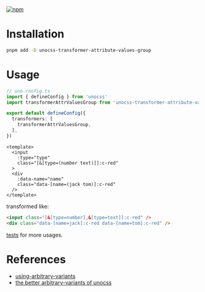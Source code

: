 [![npm](https://img.shields.io/npm/v/unocss-transformer-attribute-values-group)](https://www.npmjs.com/package/unocss-transformer-attribute-values-group)

# Installation

```sh
pnpm add -D unocss-transformer-attribute-values-group
```

# Usage

```ts
// uno.config.ts
import { defineConfig } from 'unocss'
import transformerAttrValuesGroup from 'unocss-transformer-attribute-values-group'

export default defineConfig({
  transformers: [
    transformerAttrValuesGroup,
  ],
})
```

```vue
<template>
  <input
    :type="type"
    class="[&[type=(number text)]]:c-red"
  >
  <div
    :data-name="name"
    class="data-[name=(jack tom)]:c-red"
  />
</template>
```

transformed like:
```html
<input class="[&[type=number],&[type=text]]:c-red" />
<div class="data-[name=jack]:c-red data-[name=tom]:c-red" />
```

[tests](https://github.com/lvjiaxuan/unocss-transformer-attribute-values-group/blob/main/test/index.test.ts) for more usages.

# References

- [using-arbitrary-variants](https://tailwindcss.com/docs/hover-focus-and-other-states#using-arbitrary-variants)
- [the better arbitrary-variants of unocss](https://github.com/unocss/unocss/blob/main/packages/preset-mini/src/_variants/misc.ts#L75)
